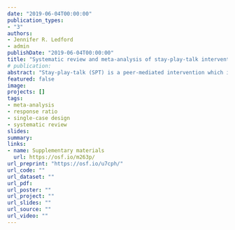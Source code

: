```yaml
---
date: "2019-06-04T00:00:00"
publication_types:
- "3"
authors:
- Jennifer R. Ledford
- admin
publishDate: "2019-06-04T00:00:00"
title: "Systematic review and meta-analysis of stay-play-talk interventions for improving social behaviors of young children"
# publication: 
abstract: "Stay-play-talk (SPT) is a peer-mediated intervention which involves training peer implementers to stay in proximity to, play with, and talk to a focal child who has disabilities or lower social competence. This systematic review and meta-analysis investigated the contexts in which SPT interventions have been conducted, the methodological adequacy of the research assessing its effects, and the outcomes for both peer implementers and focal children. Studies have primarily occurred in inclusive preschool settings during free play activities, with researchers serving as facilitators. Average effects were positive for both peer implementers and focal children, although considerable heterogeneity across studies was observed. Additional research is needed to determine what peer implementer and focal child characteristics moderate intervention success, what modifications are needed for children who have complex communication needs, and optimal procedural variations (e.g., group size, training time)."
featured: false
image: 
projects: []
tags: 
- meta-analysis
- response ratio
- single-case design
- systematic review
slides: 
summary: 
links:
- name: Supplementary materials
  url: https://osf.io/m263p/
url_preprint: "https://osf.io/u7cph/"
url_code: ""
url_dataset: ""
url_pdf: 
url_poster: ""
url_project: ""
url_slides: ""
url_source: ""
url_video: ""
---
```

